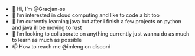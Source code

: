 - 👋 Hi, I’m @Gracjan-ss
- 👀 I’m interested in cloud computing and like to code a bit too
- 🌱 I’m currently learning java but after i finish a few projects on python and java ill be moving to rust
- 💞️ I’m looking to collaborate on anything currently just wanna do as much to learn as much as possible
- 📫 How to reach me @imleng on discord

<!---
Gracjan-ss/Gracjan-ss is a ✨ special ✨ repository because its `README.md` (this file) appears on your GitHub profile.
You can click the Preview link to take a look at your changes.
--->
